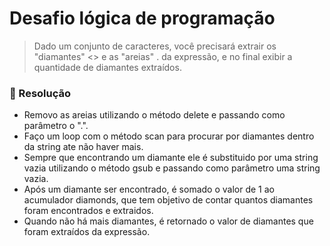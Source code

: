 # Desafio lógica de programação

> Dado um conjunto de caracteres, você precisará extrair os "diamantes" <> e as "areias" . da expressão, e no final exibir a quantidade de diamantes extraídos.

### 🎯 Resolução

- Removo as areias utilizando o método delete e passando como parâmetro o ".".
- Faço um loop com o método scan para procurar por diamantes dentro da string ate não haver mais.
- Sempre que encontrando um diamante ele é substituido por uma string vazia utilizando o método gsub e passando como parâmetro uma string vazia.
- Após um diamante ser encontrado, é somado o valor de 1 ao acumulador diamonds, que tem objetivo de contar quantos diamantes foram encontrados e extraidos.
- Quando não há mais diamantes, é retornado o valor de diamantes que foram extraídos da expressão.
